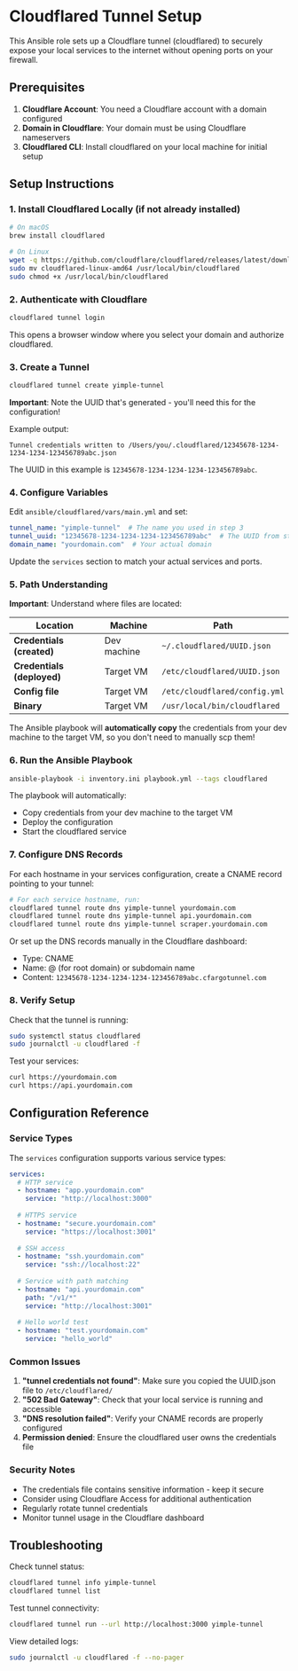 # Cloudflared Tunnel Setup

This Ansible role sets up a Cloudflare tunnel (cloudflared) to securely expose your local services to the internet without opening ports on your firewall.

## Prerequisites

1. **Cloudflare Account**: You need a Cloudflare account with a domain configured
2. **Domain in Cloudflare**: Your domain must be using Cloudflare nameservers
3. **Cloudflared CLI**: Install cloudflared on your local machine for initial setup

## Setup Instructions

### 1. Install Cloudflared Locally (if not already installed)

```bash
# On macOS
brew install cloudflared

# On Linux
wget -q https://github.com/cloudflare/cloudflared/releases/latest/download/cloudflared-linux-amd64
sudo mv cloudflared-linux-amd64 /usr/local/bin/cloudflared
sudo chmod +x /usr/local/bin/cloudflared
```

### 2. Authenticate with Cloudflare

```bash
cloudflared tunnel login
```

This opens a browser window where you select your domain and authorize cloudflared.

### 3. Create a Tunnel

```bash
cloudflared tunnel create yimple-tunnel
```

**Important**: Note the UUID that's generated - you'll need this for the configuration!

Example output:
```
Tunnel credentials written to /Users/you/.cloudflared/12345678-1234-1234-1234-123456789abc.json
```

The UUID in this example is `12345678-1234-1234-1234-123456789abc`.

### 4. Configure Variables

Edit `ansible/cloudflared/vars/main.yml` and set:

```yaml
tunnel_name: "yimple-tunnel"  # The name you used in step 3
tunnel_uuid: "12345678-1234-1234-1234-123456789abc"  # The UUID from step 3
domain_name: "yourdomain.com"  # Your actual domain
```

Update the `services` section to match your actual services and ports.

### 5. Path Understanding

**Important**: Understand where files are located:

| Location | Machine | Path |
|----------|---------|------|
| **Credentials (created)** | Dev machine | `~/.cloudflared/UUID.json` |
| **Credentials (deployed)** | Target VM | `/etc/cloudflared/UUID.json` |
| **Config file** | Target VM | `/etc/cloudflared/config.yml` |
| **Binary** | Target VM | `/usr/local/bin/cloudflared` |

The Ansible playbook will **automatically copy** the credentials from your dev machine to the target VM, so you don't need to manually scp them!

### 6. Run the Ansible Playbook

```bash
ansible-playbook -i inventory.ini playbook.yml --tags cloudflared
```

The playbook will automatically:
- Copy credentials from your dev machine to the target VM
- Deploy the configuration 
- Start the cloudflared service

### 7. Configure DNS Records

For each hostname in your services configuration, create a CNAME record pointing to your tunnel:

```bash
# For each service hostname, run:
cloudflared tunnel route dns yimple-tunnel yourdomain.com
cloudflared tunnel route dns yimple-tunnel api.yourdomain.com
cloudflared tunnel route dns yimple-tunnel scraper.yourdomain.com
```

Or set up the DNS records manually in the Cloudflare dashboard:
- Type: CNAME
- Name: @ (for root domain) or subdomain name
- Content: `12345678-1234-1234-1234-123456789abc.cfargotunnel.com`

### 8. Verify Setup

Check that the tunnel is running:

```bash
sudo systemctl status cloudflared
sudo journalctl -u cloudflared -f
```

Test your services:
```bash
curl https://yourdomain.com
curl https://api.yourdomain.com
```

## Configuration Reference

### Service Types

The `services` configuration supports various service types:

```yaml
services:
  # HTTP service
  - hostname: "app.yourdomain.com"
    service: "http://localhost:3000"
    
  # HTTPS service
  - hostname: "secure.yourdomain.com"
    service: "https://localhost:3001"
    
  # SSH access
  - hostname: "ssh.yourdomain.com"
    service: "ssh://localhost:22"
    
  # Service with path matching
  - hostname: "api.yourdomain.com"
    path: "/v1/*"
    service: "http://localhost:3001"
    
  # Hello world test
  - hostname: "test.yourdomain.com"
    service: "hello_world"
```

### Common Issues

1. **"tunnel credentials not found"**: Make sure you copied the UUID.json file to `/etc/cloudflared/`
2. **"502 Bad Gateway"**: Check that your local service is running and accessible
3. **"DNS resolution failed"**: Verify your CNAME records are properly configured
4. **Permission denied**: Ensure the cloudflared user owns the credentials file

### Security Notes

- The credentials file contains sensitive information - keep it secure
- Consider using Cloudflare Access for additional authentication
- Regularly rotate tunnel credentials
- Monitor tunnel usage in the Cloudflare dashboard

## Troubleshooting

Check tunnel status:
```bash
cloudflared tunnel info yimple-tunnel
cloudflared tunnel list
```

Test tunnel connectivity:
```bash
cloudflared tunnel run --url http://localhost:3000 yimple-tunnel
```

View detailed logs:
```bash
sudo journalctl -u cloudflared -f --no-pager
```
